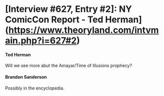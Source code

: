 # [Interview #627, Entry #2]: NY ComicCon Report - Ted Herman](https://www.theoryland.com/intvmain.php?i=627#2)

#### Ted Herman

Will we see more abut the Amayar/Time of Illusions prophecy?

#### Brandon Sanderson

Possibly in the encyclopedia.

